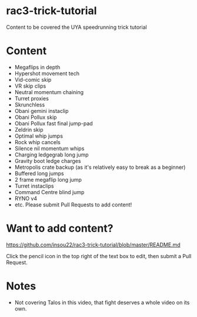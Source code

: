 # rac3-trick-tutorial
Content to be covered the UYA speedrunning trick tutorial

# Content
- Megaflips in depth
- Hypershot movement tech
- Vid-comic skip
- VR skip clips
- Neutral momentum chaining
- Turret proxies
- Skrunchless
- Obani gemini instaclip
- Obani Pollux skip
- Obani Pollux fast final jump-pad
- Zeldrin skip
- Optimal whip jumps
- Rock whip cancels
- Silence nil momentum whips
- Charging ledgegrab long jump
- Gravity boot ledge charges
- Metropolis crate backup (as it's relatively easy to break as a beginner)
- Buffered long jumps
- 2 frame megaflip long jump
- Turret instaclips
- Command Centre blind jump
- RYNO v4
- etc. Please submit Pull Requests to add content!

# Want to add content?
https://github.com/insou22/rac3-trick-tutorial/blob/master/README.md

Click the pencil icon in the top right of the text box to edit, then submit a Pull Request.

# Notes
- Not covering Talos in this video, that fight deserves a whole video on its own.
